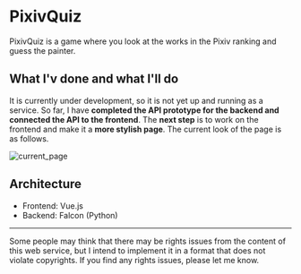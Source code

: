 # PixivQuiz
PixivQuiz is a game where you look at the works in the Pixiv ranking and guess the painter.

## What I'v done and what I'll do
It is currently under development, so it is not yet up and running as a service.
So far, I have <b>completed the API prototype for the backend and connected the API to the frontend</b>. The <b>next step</b> is to work on the frontend and make it a <b>more stylish page</b>. The current look of the page is as follows.


![current_page](https://user-images.githubusercontent.com/38023004/123603486-e2ce4500-d834-11eb-89c5-2949ddf20de7.png)


## Architecture
- Frontend: Vue.js
- Backend: Falcon (Python)


---

Some people may think that there may be rights issues from the content of this web service, but I intend to implement it in a format that does not violate copyrights. If you find any rights issues, please let me know.